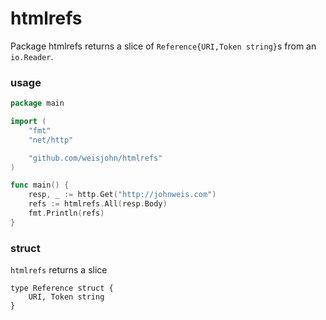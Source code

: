 # htmlrefs

Package htmlrefs returns a slice of `Reference{URI,Token string}`s from an `io.Reader`.

### usage

```go
package main

import (
    "fmt"
    "net/http"

    "github.com/weisjohn/htmlrefs"
)

func main() {
    resp, _ := http.Get("http://johnweis.com")
    refs := htmlrefs.All(resp.Body)
    fmt.Println(refs)
}
```


### struct

`htmlrefs` returns a slice 

```
type Reference struct {
    URI, Token string
}
```